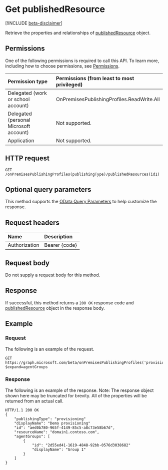 # Get publishedResource

[!INCLUDE [beta-disclaimer](../../includes/beta-disclaimer.md)]

Retrieve the properties and relationships of [publishedResource](../resources/onpremisespublishedresource.md) object.

## Permissions

One of the following permissions is required to call this API. To learn more, including how to choose permissions, see [Permissions](/graph/permissions-reference).

|Permission type                        | Permissions (from least to most privileged)              |
|:--------------------------------------|:---------------------------------------------------------|
|Delegated (work or school account)     | OnPremisesPublishingProfiles.ReadWrite.All |
|Delegated (personal Microsoft account) | Not supported. |
|Application                            | Not supported. |

## HTTP request
<!-- { "blockType": "ignored" } -->
```http
GET /onPremisesPublishingProfiles(publishingType)/publishedResources(id1)
```

## Optional query parameters

This method supports the [OData Query Parameters](http://graph.microsoft.io/docs/overview/query_parameters) to help customize the response.

## Request headers

| Name      |Description|
|:----------|:----------|
| Authorization | Bearer {code} |

## Request body

Do not supply a request body for this method.

## Response

If successful, this method returns a `200 OK` response code and [publishedResource](../resources/onpremisespublishedresource.md) object in the response body.

## Example

### Request

The following is an example of the request.
<!-- {
  "blockType": "request",
  "name": "get_publishedresource"
}-->

```http
GET https://graph.microsoft.com/beta/onPremisesPublishingProfiles('provisioning')/publishedResources(id1)?$expand=agentGroups
```

### Response

The following is an example of the response. Note: The response object shown here may be truncated for brevity. All of the properties will be returned from an actual call.
<!-- {
  "blockType": "response",
  "truncated": true,
  "@odata.type": "microsoft.graph.publishedResource"
} -->

```http
HTTP/1.1 200 OK
{
    "publishingType": "provisioning"
    "displayName": "Demo provisioning"
    "id": "aed0b780-965f-4149-85c5-a8c73e58b67d",
    "resourceName": "domain1.contoso.com",
    "agentGroups": [
        {
            "id": "2d55ed41-1619-4848-92bb-0576d3038682"
            "displayName": "Group 1"
        }
    ]
}
```

<!-- uuid: 8fcb5dbc-d5aa-4681-8e31-b001d5168d79
2015-10-25 14:57:30 UTC -->
<!-- {
  "type": "#page.annotation",
  "description": "Get publishedResource",
  "keywords": "",
  "section": "documentation",
  "tocPath": ""
}-->